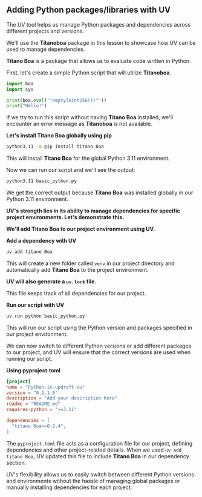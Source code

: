 ## Adding Python packages/libraries with UV

The UV tool helps us manage Python packages and dependencies across different projects and versions. 

We'll use the **Titanoboa** package in this lesson to showcase how UV can be used to manage dependencies. 

**Titano Boa** is a package that allows us to evaluate code written in Python. 

First, let's create a simple Python script that will utilize **Titanoboa**.
```python
import boa
import sys

print(boa.eval('"empty(uint256())"'))
print("Hello!")
```

If we try to run this script without having **Titano Boa** installed, we'll encounter an error message as **Titanoboa** is not available.  

**Let's install Titano Boa globally using pip** 
```bash
python3.11 -m pip install titano Boa
```

This will install **Titano Boa** for the global Python 3.11 environment.

Now we can run our script and we'll see the output:
```bash
python3.11 basic_python.py
```

We get the correct output because **Titano Boa** was installed globally in our Python 3.11 environment.

**UV's strength lies in its ability to manage dependencies for specific project environments. Let's demonstrate this.**

**We'll add Titano Boa to our project environment using UV.**

**Add a dependency with UV**
```bash
uv add titano Boa
```

This will create a new folder called `venv`  in our project directory and automatically add **Titano Boa** to the project environment. 

**UV will also generate a `uv.lock` file.**

This file keeps track of all dependencies for our project. 

**Run our script with UV**
```bash
uv run python basic_python.py
```

This will run our script using the Python version and packages specified in our project environment.

We can now switch to different Python versions or add different packages to our project, and UV will ensure that the correct versions are used when running our script.

**Using pyproject.toml**
```toml
[project]
name = "Python-in-updraft-cu"
version = "0.1.1.0"
description = "Add your description here"
readme = "README.md"
requires-python = ">=3.11"

dependencies = [
  "titano Boa>=0.2.4",
]
```

The `pyproject.toml` file acts as a configuration file for our project, defining dependencies and other project-related details. When we used `uv add titano Boa`, UV updated this file to include **Titano Boa** in our dependency section. 

UV's flexibility allows us to easily switch between different Python versions and environments without the hassle of managing global packages or manually installing dependencies for each project.
